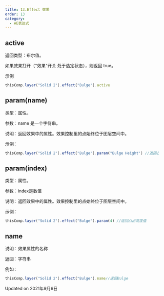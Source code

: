 ```yaml
---
title: 13.Effect 效果
order: 13
category:
  - AE表达式
---
```

## active

返回类型：布尔值。

如果效果打开（"效果"开关 处于选定状态），则返回 true。

示例

```javascript
thisComp.layer("Solid 2").effect("Bulge").active
```

## param(name)

类型：属性。

参数：name 是一个字符串。

说明：返回效果中的属性。效果控制里的点始终位于图层空间中。

示例：

```javascript
thisComp.layer("Solid 2").effect("Bulge").param("Bulge Height") //返回凸出高度值
```

## param(index)

类型：属性。

参数：index是数值

说明：返回效果中的属性。效果控制里的点始终位于图层空间中。

示例：

```javascript
thisComp.layer("Solid 2").effect("Bulge").param(4) //返回凸出高度值
```

## name

说明：效果属性的名称

返回：字符串

例如：

```javascript
thisComp.layer("Solid 2").effect("Bulge").name//返回Bulge
```

Updated on 2021年9月9日